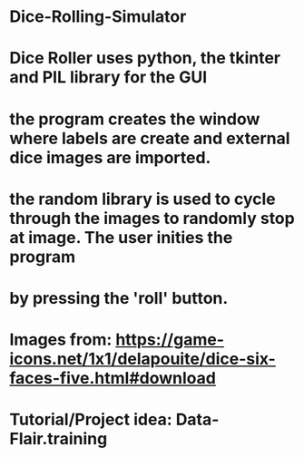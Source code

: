 # Dice-Rolling-Simulator

# Dice Roller uses python, the tkinter and PIL library for the GUI
# the program creates the window where labels are create and external dice images are imported. 
# the random library is used to cycle through the images to randomly stop at image. The user inities the program 
# by pressing the 'roll' button.
# Images from: https://game-icons.net/1x1/delapouite/dice-six-faces-five.html#download
# Tutorial/Project idea: Data-Flair.training
